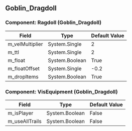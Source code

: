 ## Goblin_Dragdoll

### Component: Ragdoll (Goblin_Dragdoll)

|Field|Type|Default Value|
|---|---|---|
|m_velMultiplier|System.Single|2|
|m_ttl|System.Single|2|
|m_float|System.Boolean|True|
|m_floatOffset|System.Single|-0.2|
|m_dropItems|System.Boolean|True|

### Component: VisEquipment (Goblin_Dragdoll)

|Field|Type|Default Value|
|---|---|---|
|m_isPlayer|System.Boolean|False|
|m_useAllTrails|System.Boolean|False|

